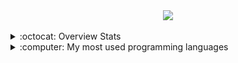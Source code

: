 
<div align="center">
        <img align="center" src="./assets/pc.gif"/>
</div>

</br>
<details>
  <summary>:octocat: Overview Stats</summary>
   </br>
  <img alt="ARRETdaniel's Github Stats" src="https://github-readme-stats.arretdaniel.vercel.app/api?username=4lysson-a&show_icons=true&hide_border=true&theme=radical" />

</details>

<details>
  <summary>:computer: My most used programming languages</summary>
  </br>
  <img src="https://github-readme-stats.vercel.app/api/top-langs/?username=4lysson-a&layout=compact&langs_count=16&include_all_commits=true&count_private=true&hide=html,css,tex&theme=radical&hide_border=true"/>
</details>





<!--

<div align='center'>
   <a href="https://www.linkedin.com/in/4lysson/" target="_blank"><img src="https://img.shields.io/badge/-LinkedIn-%230077B5?style=for-the-badge&logo=linkedin&logoColor=white" target="_blank"></a> 
  <a href="https://www.instagram.com/4lysson_a/" target="_blank"><img src="https://img.shields.io/badge/-Instagram-%230077B5?style=for-the-badge&logo=Instagram&logoColor=white&labelColor=FD1D1D&color=FD1D1D" target="_blank"></a> 
</div>

<div align='center'>
</div>

-->
